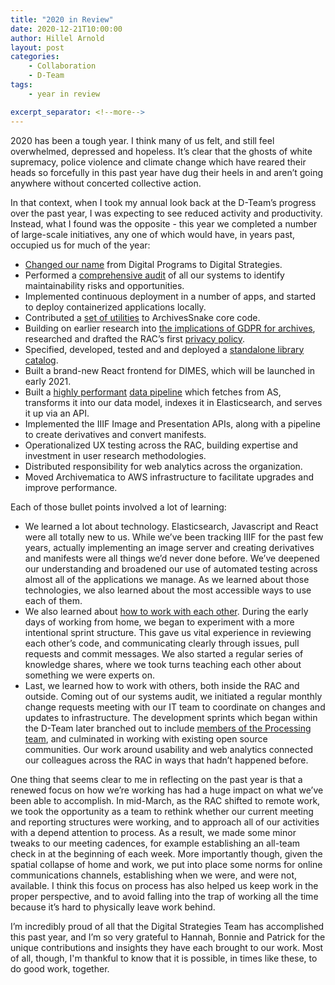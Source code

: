 ```yaml
---
title: "2020 in Review"
date: 2020-12-21T10:00:00
author: Hillel Arnold
layout: post
categories:
    - Collaboration
    - D-Team
tags:
    - year in review

excerpt_separator: <!--more-->
---
```


2020 has been a tough year. I think many of us felt, and still feel overwhelmed, depressed and hopeless. It’s clear that the ghosts of white supremacy, police violence and climate change which have reared their heads so forcefully in this past year have dug their heels in and aren’t going anywhere without concerted collective action.

In that context, when I took my annual look back at the D-Team’s progress over the past year, I was expecting to see reduced activity and productivity. Instead, what I found was the opposite - this year we completed a number of large-scale initiatives, any one of which would have, in years past, occupied us for much of the year:
<!--more-->
- [Changed our name](https://blog.rockarch.org/from-silo-to-hub) from Digital Programs to Digital Strategies.
- Performed a [comprehensive audit](https://blog.rockarch.org/lessons-learned-systems-audit) of all our systems to identify maintainability risks and opportunities.
- Implemented continuous deployment in a number of apps, and started to deploy containerized applications locally.
- Contributed a [set of utilities](https://blog.rockarch.org/not-everything-is-miscellaneous) to ArchivesSnake core code.
- Building on earlier research into [the implications of GDPR for archives](https://blog.rockarch.org/gdpr-report), researched and drafted the RAC’s first [privacy policy](https://rockarch.org/about-us/privacy-policy/).
- Specified, developed, tested and and deployed a [standalone library catalog](https://blog.rockarch.org/everything-in-place).
- Built a brand-new React frontend for DIMES, which will be launched in early 2021.
- Built a [highly performant](https://blog.rockarch.org/getting-things-moving) [data pipeline](https://blog.rockarch.org/making-connections) which fetches from AS, transforms it into our data model, indexes it in Elasticsearch, and serves it up via an API.
- Implemented the IIIF Image and Presentation APIs, along with a pipeline to create derivatives and convert manifests.
- Operationalized UX testing across the RAC, building expertise and investment in user research methodologies.
- Distributed responsibility for web analytics across the organization.
- Moved Archivematica to AWS infrastructure to facilitate upgrades and improve performance.

Each of those bullet points involved a lot of learning:
- We learned a lot about technology. Elasticsearch, Javascript and React were all totally new to us. While we’ve been tracking IIIF for the past few years, actually implementing an image server and creating derivatives and manifests were all things we’d never done before. We’ve deepened our understanding and broadened our use of automated testing across almost all of the applications we manage. As we learned about those technologies, we also learned about the most accessible ways to use each of them.
- We also learned about [how to work with each other](https://blog.rockarch.org/aspace-helpers-part-2). During the early days of working from home, we began to experiment with a more intentional sprint structure. This gave us vital experience in reviewing each other’s code, and communicating clearly through issues, pull requests and commit messages. We also started a regular series of knowledge shares, where we took turns teaching each other about something we were experts on.
- Last, we learned how to work with others, both inside the RAC and outside. Coming out of our systems audit, we initiated a regular monthly change requests meeting with our IT team to coordinate on changes and updates to infrastructure. The development sprints which began within the D-Team later branched out to include [members of the Processing team](https://blog.rockarch.org/aspace-helpers-part-1), and culminated in working with existing open source communities. Our work around usability and web analytics connected our colleagues across the RAC in ways that hadn’t happened before.

One thing that seems clear to me in reflecting on the past year is that a renewed focus on how we’re working has had a huge impact on what we’ve been able to accomplish. In mid-March, as the RAC shifted to remote work, we took the opportunity as a team to rethink whether our current meeting and reporting structures were working, and to approach all of our activities with a depend attention to process. As a result, we made some minor tweaks to our meeting cadences, for example establishing an all-team check in at the beginning of each week. More importantly though, given the spatial collapse of home and work, we put into place some norms for online communications channels, establishing when we were, and were not, available. I think this focus on process has also helped us keep work in the proper perspective, and to avoid falling into the trap of working all the time because it’s hard to physically leave work behind.

I’m incredibly proud of all that the Digital Strategies Team has accomplished this past year, and I’m so very grateful to Hannah, Bonnie and Patrick for the unique contributions and insights they have each brought to our work. Most of all, though, I'm thankful to know that it is possible, in times like these, to do good work, together.
